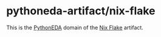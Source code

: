 # pythoneda-artifact/nix-flake

This is the [PythonEDA](https://github.com/pythoneda "PythonEDA github organization") domain of the [Nix Flake](https://nixos.wiki/wiki/Flakes "Nix Flake") artifact. 

